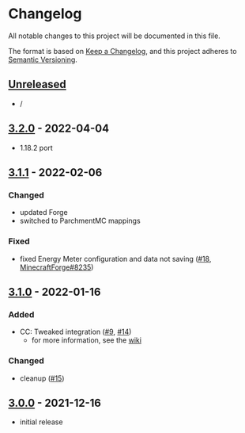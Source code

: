 # Changelog

All notable changes to this project will be documented in this file.

The format is based on [Keep a Changelog],
and this project adheres to [Semantic Versioning].

## [Unreleased]
- /


## [3.2.0] - 2022-04-04
- 1.18.2 port


## [3.1.1] - 2022-02-06

### Changed
- updated Forge
- switched to ParchmentMC mappings

### Fixed
- fixed Energy Meter configuration and data not saving ([#18], [MinecraftForge#8235])

<!-- Links -->
[#18]: https://github.com/AlmostReliable/energymeter-forge/issues/18
[MinecraftForge#8235]: https://github.com/MinecraftForge/MinecraftForge/pull/8235


## [3.1.0] - 2022-01-16

### Added
- CC: Tweaked integration ([#9], [#14])
  - for more information, see the [wiki]

### Changed
- cleanup ([#15])

<!-- Links -->
[wiki]: https://github.com/AlmostReliable/energymeter-forge/wiki/CC:-Tweaked-Integration
[#9]: https://github.com/AlmostReliable/energymeter-forge/pull/9
[#14]: https://github.com/AlmostReliable/energymeter-forge/pull/14
[#15]: https://github.com/AlmostReliable/energymeter-forge/pull/15


## [3.0.0] - 2021-12-16
- initial release


<!-- Links -->
[keep a changelog]: https://keepachangelog.com/en/1.0.0/
[semantic versioning]: https://semver.org/spec/v2.0.0.html

<!-- Versions -->
[unreleased]: https://github.com/AlmostReliable/energymeter-forge/compare/v1.18-3.2.0...HEAD
[3.2.0]: https://github.com/AlmostReliable/energymeter-forge/releases/tag/v1.18-3.1.1..v1.18-3.2.0
[3.1.1]: https://github.com/AlmostReliable/energymeter-forge/releases/tag/v1.18-3.1.0..v1.18-3.1.1
[3.1.0]: https://github.com/AlmostReliable/energymeter-forge/releases/tag/v1.18-3.0.0..v1.18-3.1.0
[3.0.0]: https://github.com/AlmostReliable/energymeter-forge/releases/tag/v1.18-3.0.0